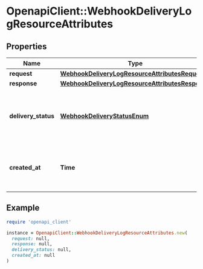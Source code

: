 # OpenapiClient::WebhookDeliveryLogResourceAttributes

## Properties

| Name | Type | Description | Notes |
| ---- | ---- | ----------- | ----- |
| **request** | [**WebhookDeliveryLogResourceAttributesRequest**](WebhookDeliveryLogResourceAttributesRequest.md) |  |  |
| **response** | [**WebhookDeliveryLogResourceAttributesResponse**](WebhookDeliveryLogResourceAttributesResponse.md) |  |  |
| **delivery_status** | [**WebhookDeliveryStatusEnum**](WebhookDeliveryStatusEnum.md) | The success or failure status of this delivery attempt.  |  |
| **created_at** | **Time** | The date-time at which this log entry was created.  |  |

## Example

```ruby
require 'openapi_client'

instance = OpenapiClient::WebhookDeliveryLogResourceAttributes.new(
  request: null,
  response: null,
  delivery_status: null,
  created_at: null
)
```


